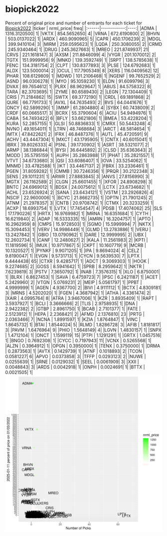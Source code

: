 # biopick2022
Percent of original price and number of entrants for each ticket for [Biopick2022](https://twitter.com/hashtag/Biopick2022)
|ticker |   nrml_price| freq|
|:------|------------:|----:|
|ADMA   | 1316.3120500|    1|
|VKTX   |  854.5652650|    4|
|VRNA   |  672.6190800|    2|
|BHVN   |  503.0137022|    1|
|ARDX   |  460.9090965|    5|
|CAPR   |  450.1706239|    2|
|MDGL   |  399.9410104|    3|
|MIRM   |  259.0595623|    1|
|LQDA   |  250.3080055|    2|
|CRMD   |  245.9340464|    1|
|DRUG   |  245.3627663|    1|
|MREO   |  221.8749937|   21|
|CRVS   |  221.1618147|    3|
|AXSM   |  211.8846099|    4|
|VYGR   |  201.1070012|    2|
|TGTX   |  151.9999956|    9|
|MNKD   |  139.3592749|    1|
|SRPT   |  138.5785638|    1|
|FENC   |  134.3181754|    2|
|CLPT   |  130.8377893|    3|
|PLSE   |  124.6792683|    1|
|ALDX   |  123.5000014|    2|
|OCUL   |  117.7905349|    8|
|XERS   |  116.0409562|   12|
|PHAR   |  108.6129809|    1|
|MDWD   |  101.2106468|    1|
|NGENF  |   99.7652529|    2|
|ASND   |   96.0306278|    1|
|MYO    |   95.1059230|    1|
|ELDN   |   91.6099796|    3|
|DVAX   |   89.7654612|    1|
|PLRX   |   88.9629647|    1|
|ABUS   |   84.5758322|    8|
|TARA   |   82.3703695|    1|
|ZYME   |   80.6589430|    2|
|LEGN   |   72.1304409|    1|
|CRIS   |   71.2184862|   15|
|SWTX   |   69.3772190|    1|
|CRDL   |   69.1891868|    2|
|QURE   |   66.7791733|    1|
|AVXL   |   64.7635493|    2|
|BVS    |   64.0441676|    1|
|ONCY   |   62.5899290|    1|
|IMMP   |   61.2804880|    4|
|SYBX   |   60.7438009|    2|
|CRDF   |   60.0665517|    3|
|BCRX   |   55.3790604|    6|
|ACIU   |   54.9494976|    1|
|CABA   |   54.7493422|    6|
|BFLY   |   53.6621806|    1|
|BMEA   |   53.4228204|    1|
|KURA   |   52.2857155|    1|
|GLSI   |   50.8836833|    1|
|CMRX   |   50.5443248|    4|
|NVNO   |   49.1654011|    1|
|LTRN   |   48.7468684|    3|
|ARCT   |   48.5814654|    1|
|IMTX   |   47.8422621|    2|
|IFRX   |   46.8487376|    1|
|AUTL   |   45.4720591|    9|
|ACHV   |   43.4447304|    1|
|MXCT   |   43.1795905|    1|
|CNTX   |   40.6015041|    1|
|IBRX   |   39.8026333|    4|
|PSNL   |   39.1730902|    1|
|ASRT   |   38.5321077|    2|
|ARMP   |   38.1386844|    1|
|BYSI   |   36.6445892|    2|
|CLSD   |   35.6363643|    2|
|MODD   |   35.5795159|    1|
|AUPH   |   35.2863988|   17|
|PHAT   |   35.2821557|    1|
|VTVT   |   34.6733680|    3|
|QSI    |   33.6086407|    1|
|IOVA   |   33.5254062|    1|
|MNMD   |   33.4782588|    1|
|IKT    |   33.4467137|    2|
|FBRX   |   33.2336461|    1|
|PGEN   |   31.8059282|    1|
|CMMB   |   30.7246356|    1|
|PRQR   |   30.2122348|    3|
|SENS   |   29.1011231|    1|
|ARWR   |   27.8883845|    3|
|ANVS   |   27.8156990|    3|
|MGTX   |   26.1162589|    2|
|CLGN   |   25.6601455|    1|
|XFOR   |   24.8908298|    3|
|BNTC   |   24.6969012|    1|
|BDSX   |   24.0075612|    1|
|LCTX   |   23.6734682|    1|
|ACHL   |   23.6526924|    2|
|SANA   |   23.6434121|    1|
|VSTM   |   23.2926826|    4|
|NSCIF  |   22.9600006|    1|
|BCYC   |   21.8662735|    1|
|OPTN   |   21.7901245|    2|
|ATNM   |   21.2978357|    3|
|CNTB   |   20.9708742|    1|
|CTMX   |   20.3233259|    1|
|ACXP   |   18.6993754|    1|
|LVTX   |   17.7454547|    4|
|PDSB   |   17.4074062|   25|
|SLS    |   17.1790226|    1|
|HRTX   |   16.9769982|    1|
|MRNA   |   16.6351684|    1|
|CYTH   |   16.6219840|    2|
|ADAP   |   16.5333335|   15|
|AMRN   |   16.3204757|    1|
|APTO   |   16.2962959|    8|
|CMPS   |   15.9728503|    1|
|SGMO   |   15.5999994|    7|
|NKTX   |   15.3094453|    1|
|VERV   |   14.9986449|    1|
|GLMD   |   13.2783886|    1|
|VERU   |   13.2427842|    1|
|GBIO   |   13.0790962|    1|
|DARE   |   12.9999995|    2|
|UBX    |   12.2602734|    1|
|CANF   |   12.2480627|    2|
|KALA   |   11.2561983|    2|
|KPTI   |   11.1819596|    5|
|IMUX   |   10.9717867|    5|
|CKPT   |   10.1607719|    9|
|MCRB   |   10.1320527|    1|
|PYNKF  |    9.9071205|    1|
|IPA    |    9.8694024|    4|
|CELZ   |    9.8190047|    1|
|EVGN   |    9.5731713|    1|
|CYCN   |    9.5639530|    7|
|LPTX   |    9.4444438|   65|
|CTXR   |    9.4285717|    1|
|ADCT   |    9.3069303|    1|
|HOOK   |    9.2274685|    2|
|GOSS   |    8.5941642|    1|
|SPRB   |    8.2959642|    1|
|NKTR   |    7.6239819|    3|
|PSTV   |    7.3650792|    1|
|INAB   |    7.3576315|    1|
|XLO    |    6.8750001|    1|
|BLRX   |    6.8627453|    1|
|SAVA   |    6.4759723|    7|
|IPSC   |    6.2421187|    1|
|ACET   |    5.2429960|    2|
|VTGN   |    5.0769231|    2|
|MEIP   |    5.0561797|    1|
|PPBT   |    4.9999999|    1|
|AGEN   |    4.9367700|    2|
|BIVI   |    4.9111112|    1|
|BCTX   |    4.8309181|    3|
|MRNS   |    4.5202020|    1|
|FGEN   |    4.3687942|    1|
|ATHA   |    4.3361474|    2|
|XAIR   |    4.0995764|    8|
|ATRA   |    3.9467006|    1|
|KZR    |    3.8935409|    1|
|RAPT   |    3.5937927|    1|
|BCLI   |    3.3666666|    2|
|TLIS   |    2.9758935|    1|
|DNA    |    2.9422382|    2|
|GTBP   |    2.8961750|    1|
|BCAB   |    2.7101377|    1|
|FATE   |    2.5123912|    1|
|HEPA   |    2.2368421|    2|
|AFMD   |    2.1376810|   23|
|PRTG   |    2.0363466|    7|
|NCNA   |    1.8991597|    1|
|KZIA   |    1.8764847|    1|
|VINC   |    1.8645732|    1|
|BTAI   |    1.8544024|    5|
|RLMD   |    1.8286728|    3|
|AFIB   |    1.8181817|    3|
|PAVM   |    1.6476964|    9|
|PHIO   |    1.5648149|    4|
|LGVN   |    1.4830157|    1|
|SNPX   |    1.4712104|    1|
|ONCT   |    1.1599119|   15|
|PTPI   |    1.1291291|    1|
|GRTX   |    1.0457516|    1|
|BNGO   |    0.7692308|    1|
|CYCC   |    0.7197943|   11|
|VCNX   |    0.5265568|    1|
|ALZN   |    0.3964912|    1|
|OPGN   |    0.3950000|    1|
|TENX   |    0.3750000|    1|
|DRMA   |    0.2873563|    1|
|AVTX   |    0.1429739|    1|
|ATNF   |    0.1018893|    2|
|TCON   |    0.0581227|    6|
|APVO   |    0.0373858|    3|
|TFFP   |    0.0293123|    2|
|NUWE   |    0.0255639|    1|
|SRNE   |    0.0129032|    1|
|SEEL   |    0.0061909|    3|
|XXII   |    0.0048843|    3|
|ARDS   |    0.0042918|    1|
|ONPH   |    0.0024691|    1|
|BTTX   |    0.0021505|    1|
![retvspicks](biopicks.png?raw=true)
